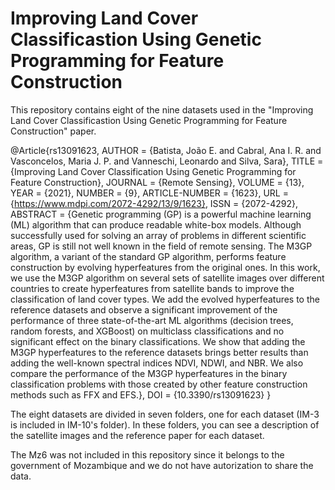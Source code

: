 # Improving Land Cover Classificastion Using Genetic Programming for Feature Construction

This repository contains eight of the nine datasets used in the "Improving Land Cover Classificastion Using Genetic Programming for Feature Construction" paper.


@Article{rs13091623,
AUTHOR = {Batista, João E. and Cabral, Ana I. R. and Vasconcelos, Maria J. P. and Vanneschi, Leonardo and Silva, Sara},
TITLE = {Improving Land Cover Classification Using Genetic Programming for Feature Construction},
JOURNAL = {Remote Sensing},
VOLUME = {13},
YEAR = {2021},
NUMBER = {9},
ARTICLE-NUMBER = {1623},
URL = {https://www.mdpi.com/2072-4292/13/9/1623},
ISSN = {2072-4292},
ABSTRACT = {Genetic programming (GP) is a powerful machine learning (ML) algorithm that can produce readable white-box models. Although successfully used for solving an array of problems in different scientific areas, GP is still not well known in the field of remote sensing. The M3GP algorithm, a variant of the standard GP algorithm, performs feature construction by evolving hyperfeatures from the original ones. In this work, we use the M3GP algorithm on several sets of satellite images over different countries to create hyperfeatures from satellite bands to improve the classification of land cover types. We add the evolved hyperfeatures to the reference datasets and observe a significant improvement of the performance of three state-of-the-art ML algorithms (decision trees, random forests, and XGBoost) on multiclass classifications and no significant effect on the binary classifications. We show that adding the M3GP hyperfeatures to the reference datasets brings better results than adding the well-known spectral indices NDVI, NDWI, and NBR. We also compare the performance of the M3GP hyperfeatures in the binary classification problems with those created by other feature construction methods such as FFX and EFS.},
DOI = {10.3390/rs13091623}
}


The eight datasets are divided in seven folders, one for each dataset (IM-3 is included in IM-10's folder).
In these folders, you can see a description of the satellite images and the reference paper for each dataset.

The Mz6 was not included in this repository since it belongs to the government of Mozambique and we do not have autorization to share the data.
